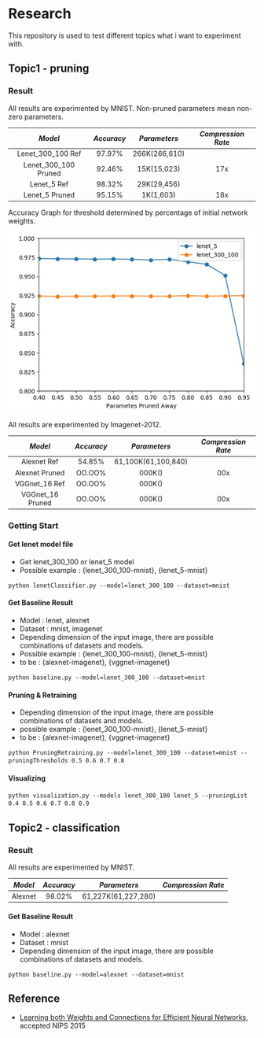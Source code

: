 # Research

This repository is used to test different topics what i want to experiment with.

## Topic1 - pruning

### Result

All results are experimented by MNIST.
Non-pruned parameters mean non-zero parameters.

*Model* | *Accuracy* | *Parameters* | *Compression Rate*
:---: | :---: | :---: | :---:  
Lenet_300_100 Ref | 97.97% | 266K(266,610) | 
Lenet_300_100 Pruned | 92.46% | 15K(15,023) | 17x 
Lenet_5 Ref | 98.32% | 29K(29,456) | 
Lenet_5 Pruned | 95.15% | 1K(1,603) | 18x 

Accuracy Graph for threshold determined by percentage of initial network weights.

<img src = 'saved_image/graph_image1.JPG'>

All results are experimented by Imagenet-2012.

*Model* | *Accuracy* | *Parameters* | *Compression Rate*
:---: | :---: | :---: | :---:
Alexnet Ref | 54.85% | 61,100K(61,100,840) |
Alexnet Pruned | OO.OO% | 000K() | 00x 
VGGnet_16 Ref | OO.OO% | 000K() | 
VGGnet_16 Pruned | OO.OO% | 000K() | 00x

### Getting Start
#### Get lenet model file
- Get lenet_300_100 or lenet_5 model 
- Possible example : {lenet_300_100-mnist}, {lenet_5-mnist}
```shell
python lenetClassifier.py --model=lenet_300_100 --dataset=mnist
```

#### Get Baseline Result
- Model : lenet, alexnet
- Dataset : mnist, imagenet
- Depending dimension of the input image, there are possible combinations of datasets and models.
- Possible example : {lenet_300_100-mnist}, {lenet_5-mnist}
- to be : {alexnet-imagenet}, {vggnet-imagenet}
```shell
python baseline.py --model=lenet_300_100 --dataset=mnist
```

#### Pruning & Retraining
- Depending dimension of the input image, there are possible combinations of datasets and models.
- possible example : {lenet_300_100-mnist}, {lenet_5-mnist}
- to be : {alexnet-imagenet}, {vggnet-imagenet}
```shell
python PruningRetraining.py --model=lenet_300_100 --dataset=mnist --pruningThresholds 0.5 0.6 0.7 0.8
```

#### Visualizing
```shell
python visualization.py --models lenet_300_100 lenet_5 --pruningList 0.4 0.5 0.6 0.7 0.8 0.9
```

## Topic2 - classification

### Result

All results are experimented by MNIST.

*Model* | *Accuracy* | *Parameters* | *Compression Rate*
:---: | :---: | :---: | :---:
Alexnet | 98.02% | 61,227K(61,227,280) |

#### Get Baseline Result
- Model : alexnet
- Dataset : mnist
- Depending dimension of the input image, there are possible combinations of datasets and models.
```shell
python baseline.py --model=alexnet --dataset=mnist
```

## Reference
- [Learning both Weights and Connections for Efficient Neural Networks](https://papers.nips.cc/paper/5784-learning-both-weights-and-connections-for-efficient-neural-network.pdf), accepted NIPS 2015
